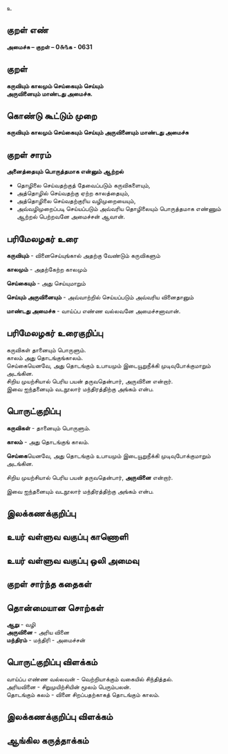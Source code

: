உ

## குறள் எண் 

**அமைச்சு – குறள் – 0௬௩க - 0631** 

## குறள் 

**கருவியும் காலமும் செய்கையும் செய்யும்  
அருவினையும் மாண்டது அமைச்சு.**   

## கொண்டு கூட்டும் முறை

**கருவியும் காலமும் செய்கையும் செய்யும் அருவினையும் மாண்டது அமைச்சு**

## குறள் சாரம் 

**அனைத்தையும் பொருத்தமாக என்னும் ஆற்றல்**  
* தொழிலை செய்வதற்குத் தேவைப்படும் கருவிகளையும்,  
* அத்தொழில் செய்வதற்கு ஏற்ற காலத்தையும்,  
* அத்தொழிலை செய்வதற்குரிய வழிமுறையையும்,  
* அவ்வழிமுறைப்படி செய்யப்படும் அவ்வரிய தொழிலையும் பொருத்தமாக எண்ணும் ஆற்றல் பெற்றவனே அமைச்சன் ஆவான்.  

## பரிமேலழகர் உரை

**கருவியும்** - வினைசெய்யுங்கால் அதற்கு வேண்டும் கருவிகளும்  

**காலமும்** - அதற்கேற்ற காலமும்  

**செய்கையும்** - அது செய்யுமாறும்  

**செய்யும் அருவினையும்** - அவ்வாற்றில் செய்யப்படும் அவ்வரிய வினைதானும்  

**மாண்டது அமைச்சு** - வாய்ப்ப எண்ண வல்லவனே அமைச்சனாவான்.  

## பரிமேலழகர் உரைகுறிப்பு   

கருவிகள் தானையும் பொருளும்.  
காலம் அது தொடங்குங்காலம்.  
செய்கையெனவே, அது தொடங்கும் உபாயமும் இடையூறுநீக்கி முடிவுபோக்குமாறும் அடங்கின.  
சிறிய முயற்சியால் பெரிய பயன் தருவதென்பார், அருவினை என்றார்.  
இவை ஐந்தனையும் வடநூலார் மந்திரத்திற்கு அங்கம் என்ப.   

## பொருட்குறிப்பு 

**கருவிகள்** - தானையும் பொருளும்.  

**காலம்** - அது தொடங்குங் காலம்.  

**செய்கை**யெனவே, அது தொடங்கும் உபாயமும் இடையூறுநீக்கி முடிவுபோக்குமாறும் அடங்கின.  

சிறிய முயற்சியால் பெரிய பயன் தருவதென்பார், **அருவினை** என்றார்.  

இவை ஐந்தனையும் வடநூலார் மந்திரத்திற்கு அங்கம் என்ப.     

## இலக்கணக்குறிப்பு  


## உயர் வள்ளுவ வகுப்பு காணொளி


## உயர் வள்ளுவ வகுப்பு ஒலி அமைவு 

 
## குறள் சார்ந்த கதைகள் 


## தொன்மையான சொற்கள்  

**ஆறு** - வழி  
**அருவினை** - அரிய வினை  
**மந்திரம்** - மந்திரி - அமைச்சன் 

## பொருட்குறிப்பு விளக்கம்

வாய்ப்ப எண்ண வல்லவன் - வெற்றியாக்கும் வகையில் சிந்தித்தல்.  
அரியவினை - சிறுமுயிற்சியின் மூலம் பெரும்பலன்.  
தொடங்கும் கலம் - வினை சிறப்பதற்காகத் தொடங்கும் காலம்.  

## இலக்கணக்குறிப்பு விளக்கம்


## ஆங்கில கருத்தாக்கம் 


